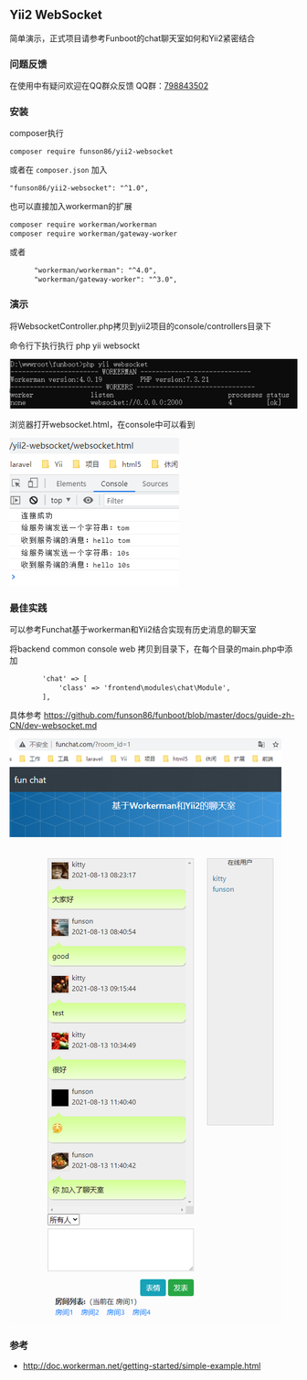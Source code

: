 ## Yii2 WebSocket

简单演示，正式项目请参考Funboot的chat聊天室如何和Yii2紧密结合

### 问题反馈

在使用中有疑问欢迎在QQ群众反馈 QQ群：[798843502](https://jq.qq.com/?_wv=1027&k=9Hw7mPGf)


### 安装
  
composer执行

```
composer require funson86/yii2-websocket
```

或者在 `composer.json` 加入

```
"funson86/yii2-websocket": "^1.0",
```

也可以直接加入workerman的扩展

```
composer require workerman/workerman
composer require workerman/gateway-worker
```

或者

```
      "workerman/workerman": "^4.0",
      "workerman/gateway-worker": "^3.0",
```

### 演示

将WebsocketController.php拷贝到yii2项目的console/controllers目录下

命令行下执行执行 php yii websockt

![](images/websocket-cmd.png)


浏览器打开websocket.html，在console中可以看到

![](images/websocket-demo-01.png)


### 最佳实践

可以参考Funchat基于workerman和Yii2结合实现有历史消息的聊天室

将backend common console web 拷贝到目录下，在每个目录的main.php中添加

```
        'chat' => [
            'class' => 'frontend\modules\chat\Module',
        ],
```

具体参考 https://github.com/funson86/funboot/blob/master/docs/guide-zh-CN/dev-websocket.md

![](images/websocket-chat-room.png)


### 参考

- http://doc.workerman.net/getting-started/simple-example.html
